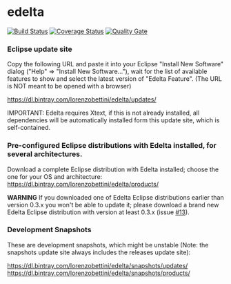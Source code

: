 # edelta

[![Build Status](https://travis-ci.org/LorenzoBettini/edelta.svg?branch=master)](https://travis-ci.org/LorenzoBettini/edelta)
[![Coverage Status](https://coveralls.io/repos/github/LorenzoBettini/edelta/badge.svg?branch=master)](https://coveralls.io/github/LorenzoBettini/edelta?branch=master)
[![Quality Gate](https://sonarcloud.io/api/badges/gate?key=edelta%3Aedelta.parent)](https://sonarcloud.io/dashboard?id=edelta%3Aedelta.parent)

### Eclipse update site

Copy the following URL and paste it into your Eclipse "Install New Software" dialog ("Help" => "Install New Software..."), wait for the list of available features to show and select the latest version of "Edelta Feature". (The URL is NOT meant to be opened with a browser)

https://dl.bintray.com/lorenzobettini/edelta/updates/

IMPORTANT: Edelta requires Xtext, if this is not already installed, all dependencies will be automatically installed form this update site, which is self-contained.

### Pre-configured Eclipse distributions with Edelta installed, for several architectures.

Download a complete Eclipse distribution with Edelta installed; choose the one for your OS and architecture: https://dl.bintray.com/lorenzobettini/edelta/products/

**WARNING** If you downloaded one of Edelta Eclipse distributions earlier than version 0.3.x you won't be able to update it; please download a brand new Edelta Eclipse distribution with version at least 0.3.x (issue [#13](https://github.com/LorenzoBettini/edelta/issues/13)).

### Development Snapshots

These are development snapshots, which might be unstable (Note: the snapshots update site always includes the releases update site):

https://dl.bintray.com/lorenzobettini/edelta/snapshots/updates/
https://dl.bintray.com/lorenzobettini/edelta/snapshots/products/

